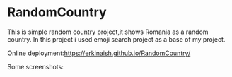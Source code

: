 
# RandomCountry


This is simple random country project,it shows Romania as a random country.
In this project i  used emoji search project as a base of my project.


Online deployment:https://erkinaish.github.io/RandomCountry/


Some screenshots:
